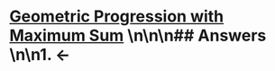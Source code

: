 # [Geometric Progression with Maximum Sum](https://projecteuler.net/problem=542) \n\n\n## Answers \n\n1. &larr;
